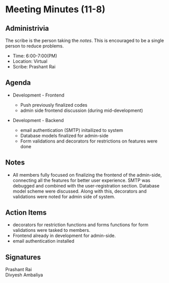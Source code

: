 
# Meeting Minutes (11-8)

## Administrivia
The scribe is the person taking the _notes_. This is encouraged to be a single person to reduce problems.
* Time: 6:00-7:00(PM)
* Location: Virtual
* Scribe: Prashant Rai

## Agenda
* Development - Frontend
  * Push previously finalized codes
  * admin side frontend discussion (during mid-development)

* Development - Backend
  * email authentication (SMTP) initailized to system
  * Database models finalized for admin-side
  * Form validations and decorators for restrictions on features were done


## Notes
* All members fully focused on finalizing the frontend of the admin-side, connecting all the features for better user experience. SMTP was debugged and combined with the user-registration section. Database model scheme were discussed. Along with this, decorators and validations were noted for admin side of system.


## Action Items
* decorators for restriction functions and forms functions for form validations were tasked to members.
* Frontend already in development for admin-side.
* email authentication installed


## Signatures
Prashant Rai  
Divyesh Ambaliya  

